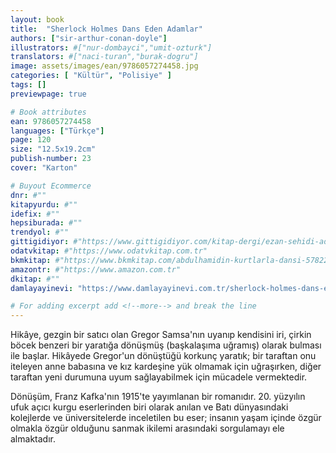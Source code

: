```yaml
---
layout: book
title:  "Sherlock Holmes Dans Eden Adamlar"
authors: ["sir-arthur-conan-doyle"]
illustrators: #["nur-dombayci","umit-ozturk"]
translators: #["naci-turan","burak-dogru"]
image: assets/images/ean/9786057274458.jpg
categories: [ "Kültür", "Polisiye" ]
tags: []
previewpage: true

# Book attributes
ean: 9786057274458
languages: ["Türkçe"]
page: 120
size: "12.5x19.2cm"
publish-number: 23
cover: "Karton"

# Buyout Ecommerce
dnr: #""
kitapyurdu: #""
idefix: #""
hepsiburada: #""
trendyol: #""
gittigidiyor: #"https://www.gittigidiyor.com/kitap-dergi/ezan-sehidi-adnan-menderes_pdp_732728793"
odatvkitap: #"https://www.odatvkitap.com.tr"
bkmkitap: #"https://www.bkmkitap.com/abdulhamidin-kurtlarla-dansi-578226"
amazontr: #"https://www.amazon.com.tr"
dkitap: #""
damlayayinevi: "https://www.damlayayinevi.com.tr/sherlock-holmes-dans-eden-adamlar"

# For adding excerpt add <!--more--> and break the line
---
```

Hikâye, gezgin bir satıcı olan Gregor Samsa'nın uyanıp kendisini iri, çirkin böcek benzeri bir yaratığa dönüşmüş (başkalaşıma uğramış) olarak bulması ile başlar.
Hikâyede Gregor'un dönüştüğü korkunç yaratık; bir taraftan onu iteleyen anne babasına ve kız kardeşine yük olmamak için uğraşırken, diğer taraftan yeni durumuna uyum sağlayabilmek için mücadele vermektedir.

Dönüşüm, Franz Kafka'nın 1915'te yayımlanan bir romanıdır.
20. yüzyılın ufuk açıcı kurgu eserlerinden biri olarak anılan ve Batı dünyasındaki kolejlerde ve üniversitelerde inceletilen bu eser; insanın yaşam içinde özgür olmakla özgür olduğunu sanmak ikilemi arasındaki sorgulamayı ele almaktadır.


<!--more--> 